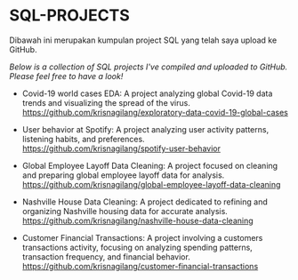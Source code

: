 # SQL-PROJECTS

Dibawah ini merupakan kumpulan project SQL yang telah saya upload ke GitHub. 

*Below is a collection of SQL projects I've compiled and uploaded to GitHub. Please feel free to have a look!*

  - Covid-19 world cases EDA: A project analyzing global Covid-19 data trends and visualizing the spread of the virus.
    https://github.com/krisnagilang/exploratory-data-covid-19-global-cases

  - User behavior at Spotify: A project analyzing user activity patterns, listening habits, and preferences.
    https://github.com/krisnagilang/spotify-user-behavior

  - Global Employee Layoff Data Cleaning: A project focused on cleaning and preparing global employee layoff data for analysis.
    https://github.com/krisnagilang/global-employee-layoff-data-cleaning

  - Nashville House Data Cleaning: A project dedicated to refining and organizing Nashville housing data for accurate analysis.
    https://github.com/krisnagilang/nashville-house-data-cleaning

  - Customer Financial Transactions: A project involving a customers transactions activity, focusing on analyzing spending patterns, transaction frequency, and financial behavior.<br />
    https://github.com/krisnagilang/customer-financial-transactions
    



